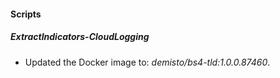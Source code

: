 
#### Scripts
##### ExtractIndicators-CloudLogging
- Updated the Docker image to: *demisto/bs4-tld:1.0.0.87460*.
